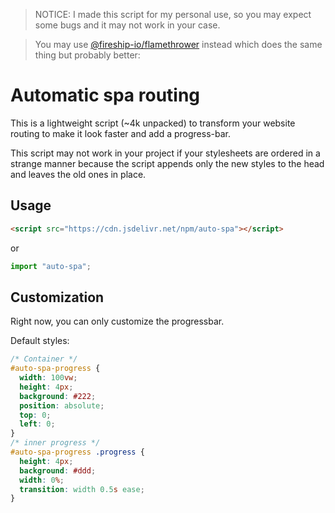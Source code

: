 > NOTICE: I made this script for my personal use, so you may expect some bugs and it may not work in your case.

> You may use [@fireship-io/flamethrower](https://github.com/fireship-io/flamethrower) instead which does the same thing but probably better: 

# Automatic spa routing

This is a lightweight script (~4k unpacked) to transform your website routing to make it look faster and add a progress-bar.

This script may not work in your project if your stylesheets are ordered in a strange manner because the script appends only the new styles to the head and leaves the old ones in place.

## Usage

```html
<script src="https://cdn.jsdelivr.net/npm/auto-spa"></script>
```

or

```js
import "auto-spa";
```

## Customization

Right now, you can only customize the progressbar.

Default styles:

```css
/* Container */
#auto-spa-progress {
  width: 100vw;
  height: 4px;
  background: #222;
  position: absolute;
  top: 0;
  left: 0;
}
/* inner progress */
#auto-spa-progress .progress {
  height: 4px;
  background: #ddd;
  width: 0%;
  transition: width 0.5s ease;
}
```
